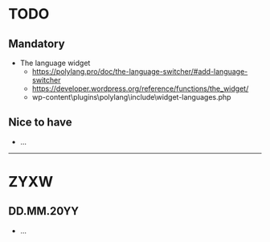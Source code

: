# TODO

## Mandatory
+ The language widget
  + https://polylang.pro/doc/the-language-switcher/#add-language-switcher
  + https://developer.wordpress.org/reference/functions/the_widget/
  + wp-content\plugins\polylang\include\widget-languages.php

## Nice to have
- ...

-----

# ZYXW
## DD.MM.20YY
* ...
